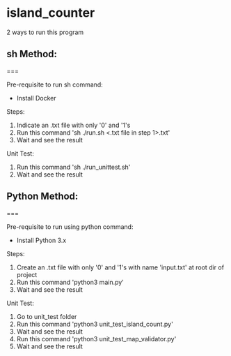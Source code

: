 # island_counter

2 ways to run this program

## sh Method:
===

Pre-requisite to run sh command:
- Install Docker

Steps:
1. Indicate an .txt file with only '0' and '1's
2. Run this command 'sh ./run.sh <.txt file in step 1>.txt'
3. Wait and see the result

Unit Test:
1. Run this command 'sh ./run_unittest.sh'
2. Wait and see the result


## Python Method:
===

Pre-requisite to run using python command:
- Install Python 3.x

Steps:
1. Create an .txt file with only '0' and '1's with name 'input.txt' at root dir of project
2. Run this command 'python3 main.py'
3. Wait and see the result

Unit Test:
1. Go to unit_test folder
2. Run this command 'python3 unit_test_island_count.py'
3. Wait and see the result
2. Run this command 'python3 unit_test_map_validator.py'
3. Wait and see the result